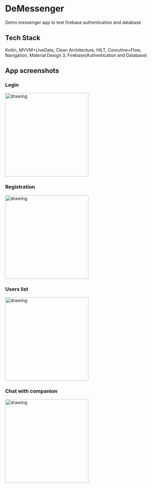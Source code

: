 # DeMessenger
Demo messenger app to test firebase authentication and database

## Tech Stack

Kotlin, MVVM+LiveData, Clean Architecture, HILT, Coroutine+Flow, Navigation, Material Design 3, Firebase(Authentication and Database)

## App screenshots

### Login

<img src="https://user-images.githubusercontent.com/43218153/187189162-2430e5f2-535f-497d-aca8-a3a5a3c91706.jpg" alt="drawing" width="270"/>

### Registration

<img src="https://user-images.githubusercontent.com/43218153/187189163-1d89465c-592f-4d2f-ba15-a8dc7cf3e417.jpg" alt="drawing" width="270"/>

### Users list

<img src="https://user-images.githubusercontent.com/43218153/187189164-7d55a632-9a0d-4838-b3b4-fe203f3d9bff.jpg" alt="drawing" width="270"/>

### Chat with companion

<img src="https://user-images.githubusercontent.com/43218153/187189156-99dd748c-7d84-488a-8b48-823e85c00d64.jpg" alt="drawing" width="270"/>
